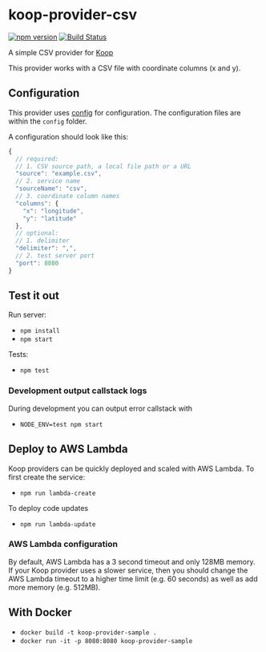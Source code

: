 # koop-provider-csv

[![npm version](![npm](https://img.shields.io/npm/v/koop-provider-csv.svg))](https://badge.fury.io/js/koop-provider-csv) [![Build Status](https://travis-ci.org/haoliangyu/koop-provider-csv.svg?branch=master)](https://travis-ci.org/haoliangyu/koop-provider-csv)

A simple CSV provider for [Koop](http://koopjs.github.io/)

This provider works with a CSV file with coordinate columns (x and y).

## Configuration

This provider uses [config](https://github.com/lorenwest/node-config) for configuration. The configuration files are within the `config` folder.

A configuration should look like this:

``` javascript
{
  // required:
  // 1. CSV source path, a local file path or a URL
  "source": "example.csv",
  // 2. service name
  "sourceName": "csv",
  // 3. coordinate column names
  "columns": {
    "x": "longitude",
    "y": "latitude"
  },
  // optional:
  // 1. delimiter
  "delimiter": ",",
  // 2. test server port
  "port": 8080
}

```

## Test it out
Run server:
- `npm install`
- `npm start`

Tests:
- `npm test`

### Development output callstack logs

During development you can output error callstack with

- `NODE_ENV=test npm start`

## Deploy to AWS Lambda

Koop providers can be quickly deployed and scaled with AWS Lambda. To first create the service:

- `npm run lambda-create`

To deploy code updates

- `npm run lambda-update`

### AWS Lambda configuration

By default, AWS Lambda has a 3 second timeout and only 128MB memory. If your Koop provider uses a slower service, then you should change the AWS Lambda timeout to a higher time limit (e.g. 60 seconds) as well as add more memory (e.g. 512MB).

## With Docker

- `docker build -t koop-provider-sample .`
- `docker run -it -p 8080:8080 koop-provider-sample`
